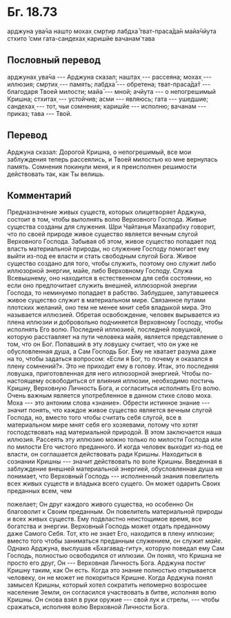 # Бг. 18.73
арджуна ува̄ча
нашт̣о мохах̣ смр̣тир лабдха̄
тват-праса̄да̄н майа̄чйута
стхито ’сми гата-сандехах̣
каришйе вачанам̇ тава
## Пословный перевод

арджунах̣ ува̄ча --- Арджуна сказал; нашт̣ах̣ --- рассеяна; мохах̣ ---
иллюзия; смр̣тих̣ --- память; лабдха̄ --- обретена; тват-праса̄да̄т ---
благодаря Твоей милости; майа̄ --- мной; ачйута --- о непогрешимый
Кришна; стхитах̣ --- устойчив; асми --- являюсь; гата --- ушедшие;
сандехах̣ --- тот, чьи сомнения; каришйе --- исполню; вачанам --- приказ;
тава --- Твой.

## Перевод

Арджуна сказал: Дорогой Кришна, о непогрешимый, все мои заблуждения
теперь рассеялись, и Твоей милостью ко мне вернулась память. Сомнения
покинули меня, и я преисполнен решимости действовать так, как Ты велишь.

## Комментарий

Предназначение живых существ, которых олицетворяет Арджуна, состоит в
том, чтобы выполнять волю Верховного Господа. Живые существа созданы для
служения. Шри Чайтанья Махапрабху говорит, что по своей природе живое
существо является вечным слугой Верховного Господа. Забывая об этом,
живое существо попадает под власть материальной природы, но служение
Господу помогает ему выйти из-под ее власти и стать свободным слугой
Бога. Живое существо создано для того, чтобы служить, поэтому оно служит
либо иллюзорной энергии, майе, либо Верховному Господу. Служа
Всевышнему, оно находится в естественном для себя состоянии, но если оно
предпочитает служить внешней, иллюзорной энергии Господа, то неминуемо
попадает в рабство. Заблудшее, запутавшееся живое существо служит в
материальном мире. Связанное путами плотских желаний, оно тем не менее
мнит себя владыкой мира. Это называется иллюзией. Обретая освобождение,
человек вырывается из плена иллюзии и добровольно подчиняется Верховному
Господу, чтобы исполнять Его волю. Последней иллюзией, последней
ловушкой, которую расставляет на пути человека майя, является
представление о том, что он Бог. Попавший в эту ловушку считает, что он
уже не обусловленная душа, а Сам Господь Бог. Ему не хватает разума даже
на то, чтобы задаться вопросом: «Если я Бог, то почему я оказался в
плену сомнений?». Это не приходит ему в голову. Итак, это последняя
ловушка, приготовленная для него иллюзорной энергией. Чтобы
по-настоящему освободиться от влияния иллюзии, необходимо постичь
Кришну, Верховную Личность Бога, и согласиться исполнять Его волю. Очень
важным является употребленное в данном стихе слово моха. Моха --- это
антоним слова «знание». Обрести истинное знание --- значит понять, что
каждое живое существо является вечным слугой Господа, но, вместо того
чтобы считать себя слугой, все в материальном мире мнят себя его
хозяевами, потому что хотят господствовать над материальной природой. В
этом заключается наша иллюзия. Рассеять эту иллюзию можно только по
милости Господа или по милости Его чистого преданного. И когда человек
выходит из-под ее власти, он соглашается действовать ради Кришны.
Находиться в сознании Кришны --- значит действовать по воле Кришны.
Введенная в заблуждение внешней материальной энергией, обусловленная
душа не понимает, что Верховный Господь --- исполненный знания
повелитель всех живых существ и владыка всего сущего. Он может одарить
Своих преданных всем, чем

пожелает; Он друг каждого живого существа, но особенно Он благоволит к
Своим преданным. Он повелитель материальной природы и всех живых
существ. Ему подвластно неистощимое время, все богатства и энергии.
Верховный Господь может отдать преданному даже Самого Себя. Тот, кто не
знает Его, находится в плену иллюзии; вместо того чтобы заниматься
преданным служением, он служит *майе*. Однако Арджуна, выслушав
«Бхагавад-гиту», которую поведал ему Сам Господь, полностью освободился
от иллюзии. Он понял, что Кришна не просто его друг, Он --- Верховная
Личность Бога. Арджуна постиг Кришну таким, как Он есть. Когда это
знание полностью открывается человеку, он не может не покориться Кришне.
Когда Арджуна понял замысел Кришны, который хотел сократить непомерно
возросшее население Земли, он согласился участвовать в битве, исполняя
волю Кришны. Он снова взял в руки оружие --- свой лук и стрелы, ---
чтобы сражаться, исполняя волю Верховной Личности Бога.
